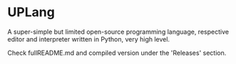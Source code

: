 # UPLang
A super-simple but limited open-source programming language, respective editor and interpreter written in Python, very high level.







Check fullREADME.md and compiled version under the 'Releases' section.
